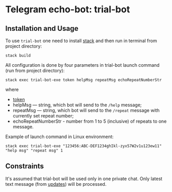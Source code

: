 # Telegram echo-bot: trial-bot

## Installation and Usage

To use `trial-bot` one need to install [stack](https://docs.haskellstack.org/en/stable/README/#how-to-install) and then run in terminal from project directory:

```
stack build
```


All configuration is done by four parameters in trial-bot launch command (run from project directory):

```
stack exec trial-bot-exe token helpMsg repeatMsg echoRepeatNumberStr
```
where
- [token](https://core.telegram.org/bots/api#authorizing-your-bot)
- helpMsg — string, which bot will send to the `/help` message;
- repeatMsg — string, which bot will send to the `/repeat` message with currently set repeat number;
- echoRepeatNumberStr - number from 1 to 5 (inclusive) of repeats to one message.

Example of launch command in Linux environment:

```
stack exec trial-bot-exe "123456:ABC-DEF1234ghIkl-zyx57W2v1u123ew11" "help msg" "repeat msg" 1
```


## Constraints

It's assumed that trial-bot will be used only in one private chat.
Only latest text message (from [updates](https://core.telegram.org/bots/api#getting-updates)) will be processed.

